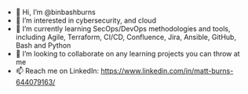- 👋 Hi, I’m @binbashburns
- 👀 I’m interested in cybersecurity, and cloud
- 🌱 I’m currently learning SecOps/DevOps methodologies and tools, including Agile, Terraform, CI/CD, Confluence, Jira, Ansible, GitHub, Bash and Python
- 💞️ I’m looking to collaborate on any learning projects you can throw at me
- 📫 Reach me on LinkedIn: https://www.linkedin.com/in/matt-burns-644079163/
